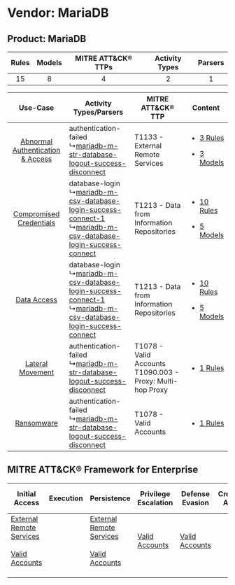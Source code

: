 Vendor: MariaDB
===============
Product: MariaDB
----------------
| Rules | Models | MITRE ATT&CK® TTPs | Activity Types | Parsers |
|:-----:|:------:|:------------------:|:--------------:|:-------:|
|  15   |   8    |         4          |       2        |    1    |

|    Use-Case    | Activity Types/Parsers    | MITRE ATT&CK® TTP    | Content    |
|:----:| ---- | ---- | ---- |
| [Abnormal Authentication & Access](../../../UseCases/uc_abnormal_authentication_&_access.md) |  authentication-failed<br> ↳[mariadb-m-str-database-logout-success-disconnect](Ps/pC_mariadbmstrdatabaselogoutsuccessdisconnect.md)<br>    | T1133 - External Remote Services<br>    | [<ul><li>3 Rules</li></ul><ul><li>3 Models</li></ul>](RM/r_m_mariadb_mariadb_Abnormal_Authentication_&_Access.md) |
|          [Compromised Credentials](../../../UseCases/uc_compromised_credentials.md)          |  database-login<br> ↳[mariadb-m-csv-database-login-success-connect-1](Ps/pC_mariadbmcsvdatabaseloginsuccessconnect1.md)<br> ↳[mariadb-m-csv-database-login-success-connect](Ps/pC_mariadbmcsvdatabaseloginsuccessconnect.md)<br> | T1213 - Data from Information Repositories<br>    | [<ul><li>10 Rules</li></ul><ul><li>5 Models</li></ul>](RM/r_m_mariadb_mariadb_Compromised_Credentials.md)         |
|    [Data Access](../../../UseCases/uc_data_access.md)    |  database-login<br> ↳[mariadb-m-csv-database-login-success-connect-1](Ps/pC_mariadbmcsvdatabaseloginsuccessconnect1.md)<br> ↳[mariadb-m-csv-database-login-success-connect](Ps/pC_mariadbmcsvdatabaseloginsuccessconnect.md)<br> | T1213 - Data from Information Repositories<br>    | [<ul><li>10 Rules</li></ul><ul><li>5 Models</li></ul>](RM/r_m_mariadb_mariadb_Data_Access.md)    |
|    [Lateral Movement](../../../UseCases/uc_lateral_movement.md)    |  authentication-failed<br> ↳[mariadb-m-str-database-logout-success-disconnect](Ps/pC_mariadbmstrdatabaselogoutsuccessdisconnect.md)<br>    | T1078 - Valid Accounts<br>T1090.003 - Proxy: Multi-hop Proxy<br> | [<ul><li>1 Rules</li></ul>](RM/r_m_mariadb_mariadb_Lateral_Movement.md)    |
|    [Ransomware](../../../UseCases/uc_ransomware.md)    |  authentication-failed<br> ↳[mariadb-m-str-database-logout-success-disconnect](Ps/pC_mariadbmstrdatabaselogoutsuccessdisconnect.md)<br>    | T1078 - Valid Accounts<br>    | [<ul><li>1 Rules</li></ul>](RM/r_m_mariadb_mariadb_Ransomware.md)    |

MITRE ATT&CK® Framework for Enterprise
--------------------------------------
| Initial Access                                                                                                                                   | Execution | Persistence                                                                                                                                      | Privilege Escalation                                                | Defense Evasion                                                     | Credential Access | Discovery | Lateral Movement | Collection                                                                              | Command and Control                                                                                                                       | Exfiltration | Impact |
| ------------------------------------------------------------------------------------------------------------------------------------------------ | --------- | ------------------------------------------------------------------------------------------------------------------------------------------------ | ------------------------------------------------------------------- | ------------------------------------------------------------------- | ----------------- | --------- | ---------------- | --------------------------------------------------------------------------------------- | ----------------------------------------------------------------------------------------------------------------------------------------- | ------------ | ------ |
| [External Remote Services](https://attack.mitre.org/techniques/T1133)<br><br>[Valid Accounts](https://attack.mitre.org/techniques/T1078)<br><br> |           | [External Remote Services](https://attack.mitre.org/techniques/T1133)<br><br>[Valid Accounts](https://attack.mitre.org/techniques/T1078)<br><br> | [Valid Accounts](https://attack.mitre.org/techniques/T1078)<br><br> | [Valid Accounts](https://attack.mitre.org/techniques/T1078)<br><br> |                   |           |                  | [Data from Information Repositories](https://attack.mitre.org/techniques/T1213)<br><br> | [Proxy: Multi-hop Proxy](https://attack.mitre.org/techniques/T1090/003)<br><br>[Proxy](https://attack.mitre.org/techniques/T1090)<br><br> |              |        |